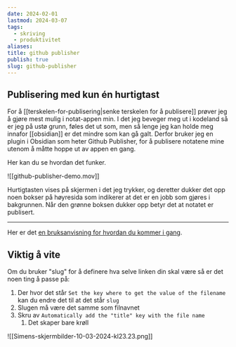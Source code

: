 ```yaml
---
date: 2024-02-01
lastmod: 2024-03-07
tags:
  - skriving
  - produktivitet
aliases: 
title: github publisher
publish: true
slug: github-publisher
---
```


## Publisering med kun én hurtigtast

For å [[terskelen-for-publisering|senke terskelen for å publisere]] prøver jeg å gjøre mest mulig i notat-appen min. I det jeg beveger meg ut i kodeland så er jeg på ustø grunn, føles det ut som, men så lenge jeg kan holde meg innafor [[obsidian]] er det mindre som kan gå galt. Derfor bruker jeg en plugin i Obsidian som heter Github Publisher, for å publisere notatene mine utenom å måtte hoppe ut av appen en gang.

Her kan du se hvordan det funker. 

![[github-publisher-demo.mov]]

Hurtigtasten vises på skjermen i det jeg trykker, og deretter dukker det opp noen bokser på høyresida som indikerer at det er en jobb som gjøres i bakgrunnen. Når den grønne boksen dukker opp betyr det at notatet er publisert.

---

Her er det [en bruksanvisning for hvordan du kommer i gang](https://flowerbed.bluerose.garden/Using-Quartz-&-Github-Publisher).

## Viktig å vite

Om du bruker "slug" for å definere hva selve linken din skal være så er det noen ting å passe på:

1. Der hvor det står `Set the key where to get the value of the filename` kan du endre det til at det står `slug`
2. Slugen må være det samme som filnavnet
3. Skru av `Automatically add the "title" key with the file name` 
	1. Det skaper bare krøll

![[Simens-skjermbilder-10-03-2024-kl23.23.png]]
